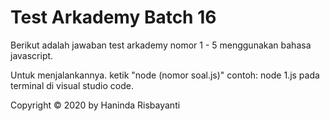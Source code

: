 # Test Arkademy Batch 16

Berikut adalah jawaban test arkademy nomor 1 - 5 menggunakan bahasa javascript.

Untuk menjalankannya. ketik "node (nomor soal.js)" contoh: node 1.js pada terminal di visual studio code.


Copyright © 2020 by Haninda Risbayanti